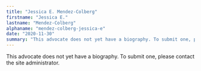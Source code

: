 ```yaml
---
title: "Jessica E. Mendez-Colberg"
firstname: "Jessica E."
lastname: "Mendez-Colberg"
alphaname: "mendez-colberg-jessica-e"
date: "2020-11-30"
summary: "This advocate does not yet have a biography. To submit one, please contact the site administrator."
---
```

This advocate does not yet have a biography. To submit one, please contact the site administrator.


